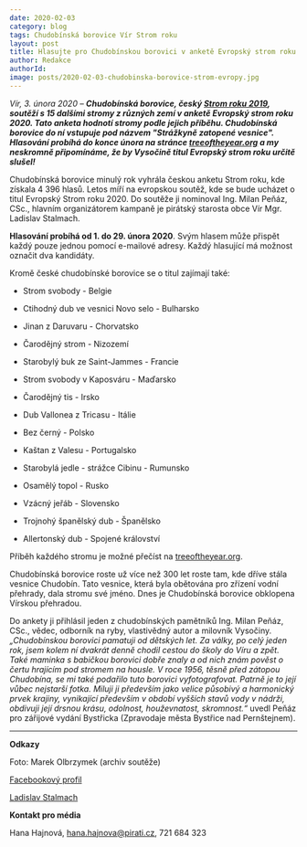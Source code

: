 ```yaml
---
date: 2020-02-03
category: blog
tags: Chudobínská borovice Vír Strom roku
layout: post
title: Hlasujte pro Chudobínskou borovici v anketě Evropský strom roku 2020
author: Redakce
authorId:  
image: posts/2020-02-03-chudobinska-borovice-strom-evropy.jpg
---
```


*Vír, 3. února 2020* – ***Chudobínská borovice, český [Strom roku 2019](https://vysocina.pirati.cz/aktuality/chudobinska-borovice-vyhrala.html), soutěží s 15 dalšími stromy z různých zemí v anketě Evropský strom roku 2020. Tato anketa hodnotí stromy podle jejich příběhu. Chudobínská borovice do ní vstupuje pod názvem "Strážkyně zatopené vesnice". Hlasování probíhá do konce února na stránce [treeoftheyear.org](https://www.treeoftheyear.org/vote) a my neskromně připomínáme, že by Vysočině titul Evropský strom roku určitě slušel!***

Chudobínská borovice minulý rok vyhrála českou anketu Strom roku, kde získala 4 396 hlasů. Letos míří na evropskou soutěž, kde se bude ucházet o titul Evropský Strom roku 2020. Do soutěže ji nominoval Ing. Milan Peňáz, CSc., hlavním organizátorem kampaně je pirátský starosta obce Vír Mgr. Ladislav Stalmach.

**Hlasování probíhá od 1. do 29. února 2020**. Svým hlasem může přispět každý pouze jednou pomocí e-mailové adresy. Každý hlasující má možnost označit dva kandidáty.

Kromě české chudobínské borovice se o titul zajímají také:

* Strom svobody - Belgie

* Ctihodný dub ve vesnici Novo selo - Bulharsko

* Jinan z Daruvaru - Chorvatsko

* Čarodějný strom - Nizozemí

* Starobylý buk ze Saint-Jammes - Francie

* Strom svobody v Kaposváru - Maďarsko

* Čarodějný tis - Irsko

* Dub Vallonea z Tricasu - Itálie

* Bez černý - Polsko

* Kaštan z Valesu - Portugalsko

* Starobylá jedle - strážce Cibinu - Rumunsko

* Osamělý topol - Rusko

* Vzácný jeřáb - Slovensko

* Trojnohý španělský dub - Španělsko

* Allertonský dub - Spojené království


Příběh každého stromu je možné přečíst na [treeoftheyear.org](https://www.treeoftheyear.org/vote).

Chudobínská borovice roste už více než 300 let roste tam, kde dříve stála vesnice Chudobín. Tato vesnice, která byla obětována pro zřízení vodní přehrady, dala stromu své jméno. Dnes je Chudobínská borovice obklopena Vírskou přehradou. 

Do ankety ji přihlásil jeden z chudobínských pamětníků Ing. Milan Peňáz, CSc., vědec, odborník na ryby, vlastivědný autor a milovník Vysočiny. *„Chudobínskou borovici pamatuji od dětských let. Za války, po celý jeden rok, jsem kolem ní dvakrát denně chodil cestou do školy do Víru a zpět. Také maminka s babičkou borovici dobře znaly a od nich znám pověst o čertu hrajícím pod stromem na housle. V roce 1956, těsně před zátopou Chudobína, se mi také podařilo tuto borovici vyfotografovat. Patrně je to její vůbec nejstarší fotka. Miluji ji především jako velice působivý a harmonický prvek krajiny, vynikající především v období vyšších stavů vody v nádrži, obdivuji její drsnou krásu, odolnost, houževnatost, skromnost.“* uvedl Peňáz pro zářijové vydání Bystřicka (Zpravodaje města Bystřice nad Pernštejnem). 

---

**Odkazy**

Foto: Marek Olbrzymek (archiv soutěže)

[Facebookový profil](https://www.facebook.com/Chudobinskaborovice)

[Ladislav Stalmach](https://vysocina.pirati.cz/lide/ladislav-stalmach/)

**Kontakt pro média**

Hana Hajnová, <hana.hajnova@pirati.cz>, 721 684 323
